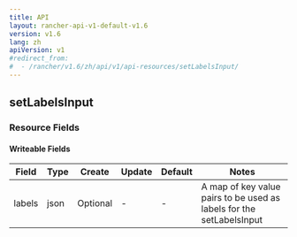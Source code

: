 ```yaml
---
title: API
layout: rancher-api-v1-default-v1.6
version: v1.6
lang: zh
apiVersion: v1
#redirect_from:
#  - /rancher/v1.6/zh/api/v1/api-resources/setLabelsInput/
---
```


## setLabelsInput



### Resource Fields

#### Writeable Fields

Field | Type | Create | Update | Default | Notes
---|---|---|---|---|---
labels | json | Optional | - | - | A map of key value pairs to be used as labels for the setLabelsInput



<br>
